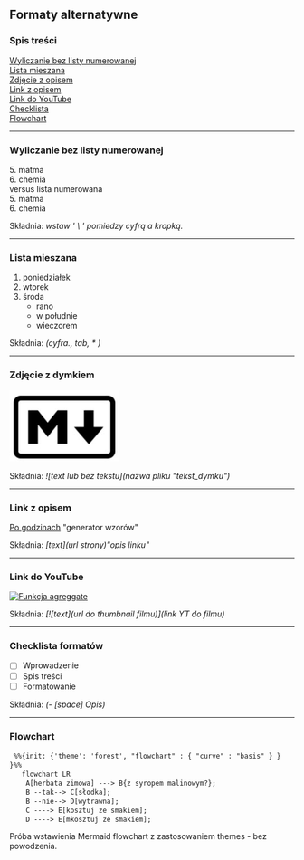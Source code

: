 ## Formaty alternatywne

### Spis treści

[Wyliczanie bez listy numerowanej](#wyliczanie-bez-listy-numerowanej)  
[Lista mieszana](#lista-mieszana)  
[Zdjęcie z opisem](#zdjęcie-z-opisem)  
[Link z opisem](#link-z-opisem)  
[Link do YouTube](#link-do-youtube)  
[Checklista](#checklista-formatów)  
[Flowchart](#flowchart)

---

### Wyliczanie bez listy numerowanej

5\. matma  
6\. chemia  
versus lista numerowana\
5. matma\
6. chemia

Składnia: _wstaw ' \ ' pomiedzy cyfrą a kropką._

---

### Lista mieszana

1. poniedziałek
2. wtorek
3. środa
   - rano
   - w południe
   - wieczorem

Składnia: _(cyfra., tab, \* )_

---

### Zdjęcie z dymkiem

![](2023-11-24_08-48-15_md-logo.jpg "Na białym tle czarna litera M i strzałka w dół w czarnej zaokrąglonej ramce. ")

Składnia: _![text lub bez tekstu](nazwa pliku "tekst_dymku")_

---

### Link z opisem

[Po godzinach](http://trianglify.io/) "generator wzorów"

Składnia: _[text](url strony)"opis linku"_

---

### Link do YouTube

[![Funkcja agreggate](https://i.ytimg.com/vi/MzqDoXgrmf8/hqdefault.jpg)](https://youtu.be/MzqDoXgrmf8?si=vmmgJhxLo7yzi0iO)

Składnia: _[![text](url do thumbnail filmu)](link YT do filmu)_

---

### Checklista formatów

- [ ] Wprowadzenie
- [ ] Spis treści
- [ ] Formatowanie

Składnia: _(- [space] Opis)_

<!--To jest komentarz-->

---

### Flowchart

```mermaid
 %%{init: {'theme': 'forest', "flowchart" : { "curve" : "basis" } } }%%
   flowchart LR
    A[herbata zimowa] ---> B{z syropem malinowym?};
    B --tak--> C[słodka];
    B --nie--> D[wytrawna];
    C ----> E[kosztuj ze smakiem];
    D ----> E[mkosztuj ze smakiem];
```

Próba wstawienia Mermaid flowchart z zastosowaniem themes - bez powodzenia.
